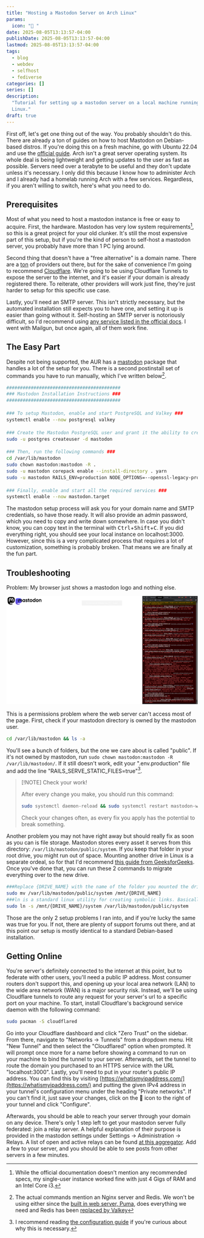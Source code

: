 ```yaml
---
title: "Hosting a Mastodon Server on Arch Linux"
params:
  icon: " "
date: 2025-08-05T13:13:57-04:00
publishDate: 2025-08-05T13:13:57-04:00
lastmod: 2025-08-05T13:13:57-04:00
tags:
  - blog
  - webdev
  - selfhost
  - fediverse
categories: []
series: []
description:
  "Tutorial for setting up a mastodon server on a local machine running Arch
  Linux."
draft: true
---
```


<!--markdownlint-disable MD025 MD033 MD013 MD036-->

First off, let's get one thing out of the way. You probably shouldn't do this.
There are already a ton of guides on how to host Mastodon on Debian-based
distros. If you're doing this on a fresh machine, go with Ubuntu 22.04 and use
the [official guide](https://docs.joinmastodon.org/admin/prerequisites/). Arch
isn't a great server operating system. Its whole deal is being lightweight and
getting updates to the user as fast as possible. Servers need over a terabyte to
be useful and they don't update unless it's necessary. I only did this because I
know how to administer Arch and I already had a homelab running Arch with a few
services. Regardless, if you aren't willing to switch, here's what you need to
do.

## Prerequisites

Most of what you need to host a mastodon instance is free or easy to acquire.
First, the hardware. Mastodon has very low system requirements[^1], so this is a
great project for your old clunker. It's still the most expensive part of this
setup, but if you're the kind of person to self-host a mastodon server, you
probably have more than 1 PC lying around.

[^1]:
    While the official documentation doesn't mention any recommended specs, my
    single-user instance worked fine with just 4 Gigs of RAM and an Intel Core
    i3.

Second thing that doesn't have a "free alternative" is a domain name. There are
a [ton](https://www.techradar.com/news/best-domain-registrars) of providers out
there, but for the sake of convenience I'm going to recommend
[Cloudflare](https://www.cloudflare.com/products/registrar/). We're going to be
using Cloudflare Tunnels to expose the server to the internet, and it's easier
if your domain is already registered there. To reiterate, other providers will
work just fine, they're just harder to setup for this specific use case.

Lastly, you'll need an SMTP server. This isn't strictly necessary, but the
automated installation still expects you to have one, and setting it up is
easier than going without it. Self-hosting an SMTP server is notoriously
difficult, so I'd recommend using
[any service listed in the official docs](https://docs.joinmastodon.org/user/run-your-own/#so-you-want-to-run-your-own-mastodon-server).
I went with Mailgun, but once again, all of them work fine.

## The Easy Part

Despite not being supported, the AUR has a
[mastodon](https://aur.archlinux.org/packages/mastodon) package that handles a
lot of the setup for you. There is a second postinstall set of commands you have
to run manually, which I've written below[^2].

```sh
##########################################
### Mastodon Installation Instructions ###
##########################################

### To setup Mastodon, enable and start PostgreSQL and Valkey ###
systemctl enable --now postgresql valkey

### Create the Mastodon PostgreSQL user and grant it the ability to create databases with ###
sudo -u postgres createuser -d mastodon

### Then, run the following commands ###
cd /var/lib/mastodon
sudo chown mastodon:mastodon -R .
sudo -u mastodon corepack enable --install-directory . yarn
sudo -u mastodon RAILS_ENV=production NODE_OPTIONS=--openssl-legacy-provider PATH=./:$PATH bundle exec rails mastodon:setup

### Finally, enable and start all the required services ###
systemctl enable --now mastodon.target

```

[^2]:
    The actual commands mention an Nginx server and Redis. We won't be using
    either since the [built in web server, Puma](https://github.com/puma/puma),
    does everything we need and Redis has been
    [replaced by Valkey](https://archlinux.org/news/valkey-to-replace-redis-in-the-extra-repository/)

The mastodon setup process will ask you for your domain name and SMTP
credentials, so have those ready. It will also provide an admin password, which
you need to copy and write down somewhere. In case you didn't know, you can copy
text in the terminal with <kbd>Ctrl</kbd>+<kbd>Shift</kbd>+<kbd>C</kbd>. If you
did everything right, you should see your local instance on localhost:3000.
However, since this is a very complicated process that requires a lot of
customization, something is probably broken. That means we are finally at the
fun part.

## Troubleshooting

Problem: My browser just shows a mastodon logo and nothing else.

![Firefox showing a mastodon logo and a bunch of errors in the console](./images/mastodonLogoHTML.png)

This is a permissions problem where the web server can't access most of the
page. First, check if your mastodon directory is owned by the mastodon user.

```sh
cd /var/lib/mastodon && ls -a
```

You'll see a bunch of folders, but the one we care about is called "public". If
it's not owned by mastodon, run
`sudo chown mastodon:mastodon -R /var/lib/mastodon/`. If it still doesn't work,
edit your ".env.production" file and add the line
"RAILS_SERVE_STATIC_FILES=true"[^3].

> [!NOTE] Check your work!
>
> After every change you make, you should run this command:
>
> ```sh
> sudo systemctl daemon-reload && sudo systemctl restart mastodon-web mastodon-sidekiq mastodon-streaming
> ```
>
> Check your changes often, as every fix you apply has the potential to break
> something.

Another problem you may not have right away but should really fix as soon as you
can is file storage. Mastodon stores every asset it serves from this directory:
`/var/lib/mastodon/public/system`. If you keep that folder in your root drive,
you might run out of space. Mounting another drive in Linux is a separate
ordeal, so for that I'd recommend
[this guide from GeeksforGeeks](https://www.geeksforgeeks.org/linux-unix/how-to-mount-and-unmount-drives-on-linux/).
Once you've done that, you can run these 2 commands to migrate everything over
to the new drive.

```sh
###Replace {DRIVE_NAME} with the name of the folder you mounted the drive to.###
sudo mv /var/lib/mastodon/public/system /mnt/{DRIVE_NAME}
###ln is a standard linux utility for creating symbolic links. Basically shortcuts on Windows.###
sudo ln -s /mnt/{DRIVE_NAME}/system /var/lib/mastodon/public/system
```

Those are the only 2 setup problems I ran into, and if you're lucky the same was
true for you. If not, there are plenty of support forums out there, and at this
point our setup is mostly identical to a standard Debian-based installation.

## Getting Online

You're server's definitely connected to the internet at this point, but to
federate with other users, you'll need a public IP address. Most consumer
routers don't support this, and opening up your local area network (LAN) to the
wide area network (WAN) is a major security risk. Instead, we'll be using
Cloudflare tunnels to route any request for your server's url to a specific port
on your machine. To start, install Cloudflare's background service daemon with
the following command:

```sh
sudo pacman -S cloudflared
```

Go into your Cloudflare dashboard and click "Zero Trust" on the sidebar. From
there, navigate to "Networks -> Tunnels" from a dropdown menu. Hit "New Tunnel"
and then select the "Cloudflared" option when prompted. It will prompt once more
for a name before showing a command to run on your machine to bind the tunnel to
your server. Afterwards, set the tunnel to route the domain you purchased to an
HTTPS service with the URL "localhost:3000". Lastly, you'll need to put in your
router's public IP address. You can find this by visiting
[https://whatismyipaddress.com/](https://whatismyipaddress.com/) and putting the
given IPv4 address in your tunnel's configuration menu under the heading
"Private networks". If you can't find it, just save your changes, click on the 
icon to the right of your tunnel and click "Configure".

Afterwards, you should be able to reach your server through your domain on any
device. There's only 1 step left to get your mastodon server fully federated:
join a relay server. A helpful explanation of their purpose is provided in the
mastodon settings under Settings -> Administration -> Relays. A list of open and
active relays can be found [at this aggregator](https://relaylist.com/). Add a
few to your server, and you should be able to see posts from other servers in a
few minutes.

[^3]:
    I recommend reading
    [the configuration guide](https://docs.joinmastodon.org/admin/config/#rails_serve_static_files)
    if you're curious about why this is necessary.
